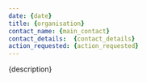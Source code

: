 ```yaml
---
date: {date}
title: {organisation}
contact_name: {main_contact}
contact_details:  {contact_details}
action_requested: {action_requested}
---
```

{description}